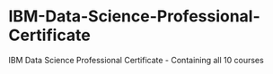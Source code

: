 # IBM-Data-Science-Professional-Certificate
IBM Data Science Professional Certificate - Containing all 10 courses
